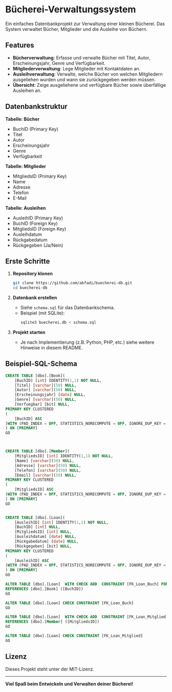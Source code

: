 # Bücherei-Verwaltungssystem

Ein einfaches Datenbankprojekt zur Verwaltung einer kleinen Bücherei. Das System verwaltet Bücher, Mitglieder und die Ausleihe von Büchern.

## Features

- **Bücherverwaltung**: Erfasse und verwalte Bücher mit Titel, Autor, Erscheinungsjahr, Genre und Verfügbarkeit.
- **Mitgliederverwaltung**: Lege Mitglieder mit Kontaktdaten an.
- **Ausleihverwaltung**: Verwalte, welche Bücher von welchen Mitgliedern ausgeliehen wurden und wann sie zurückgegeben werden müssen.
- **Übersicht**: Zeige ausgeliehene und verfügbare Bücher sowie überfällige Ausleihen an.

## Datenbankstruktur

**Tabelle: Bücher**
- BuchID (Primary Key)
- Titel
- Autor
- Erscheinungsjahr
- Genre
- Verfügbarkeit

**Tabelle: Mitglieder**
- MitgliedsID (Primary Key)
- Name
- Adresse
- Telefon
- E-Mail

**Tabelle: Ausleihen**
- AusleihID (Primary Key)
- BuchID (Foreign Key)
- MitgliedsID (Foreign Key)
- Ausleihdatum
- Rückgabedatum
- Rückgegeben (Ja/Nein)

## Erste Schritte

1. **Repository klonen**
   ```bash
   git clone https://github.com/abfadi/buecherei-db.git
   cd buecherei-db
   ```

2. **Datenbank erstellen**
   - Siehe `schema.sql` für das Datenbankschema.
   - Beispiel (mit SQLite):
     ```bash
     sqlite3 buecherei.db < schema.sql
     ```

3. **Projekt starten**
   - Je nach Implementierung (z.B. Python, PHP, etc.) siehe weitere Hinweise in diesem README.

## Beispiel-SQL-Schema

```sql
CREATE TABLE [dbo].[Book](
	[BuchID] [int] IDENTITY(1,1) NOT NULL,
	[Titel] [varchar](50) NULL,
	[Autor] [varchar](50) NULL,
	[Erscheinungsjahr] [date] NULL,
	[Genre] [varchar](50) NULL,
	[Verfuegbar] [bit] NULL,
PRIMARY KEY CLUSTERED 
(
	[BuchID] ASC
)WITH (PAD_INDEX = OFF, STATISTICS_NORECOMPUTE = OFF, IGNORE_DUP_KEY = OFF, ALLOW_ROW_LOCKS = ON, ALLOW_PAGE_LOCKS = ON, OPTIMIZE_FOR_SEQUENTIAL_KEY = OFF) ON [PRIMARY]
) ON [PRIMARY]
GO



CREATE TABLE [dbo].[Member](
	[MitgliedsID] [int] IDENTITY(1,1) NOT NULL,
	[Name] [varchar](50) NULL,
	[Adresse] [varchar](50) NULL,
	[Telefon] [varchar](50) NULL,
	[Email] [varchar](50) NULL,
PRIMARY KEY CLUSTERED 
(
	[MitgliedsID] ASC
)WITH (PAD_INDEX = OFF, STATISTICS_NORECOMPUTE = OFF, IGNORE_DUP_KEY = OFF, ALLOW_ROW_LOCKS = ON, ALLOW_PAGE_LOCKS = ON, OPTIMIZE_FOR_SEQUENTIAL_KEY = OFF) ON [PRIMARY]
) ON [PRIMARY]
GO


CREATE TABLE [dbo].[Loan](
	[AusleihID] [int] IDENTITY(1,1) NOT NULL,
	[BuchID] [int] NULL,
	[MitgliedsID] [int] NULL,
	[Ausleihdatum] [date] NULL,
	[Rückgabedatum] [date] NULL,
	[Rückgegeben] [bit] NULL,
PRIMARY KEY CLUSTERED 
(
	[AusleihID] ASC
)WITH (PAD_INDEX = OFF, STATISTICS_NORECOMPUTE = OFF, IGNORE_DUP_KEY = OFF, ALLOW_ROW_LOCKS = ON, ALLOW_PAGE_LOCKS = ON, OPTIMIZE_FOR_SEQUENTIAL_KEY = OFF) ON [PRIMARY]
) ON [PRIMARY]
GO

ALTER TABLE [dbo].[Loan]  WITH CHECK ADD  CONSTRAINT [FK_Loan_Buch] FOREIGN KEY([BuchID])
REFERENCES [dbo].[Book] ([BuchID])
GO

ALTER TABLE [dbo].[Loan] CHECK CONSTRAINT [FK_Loan_Buch]
GO

ALTER TABLE [dbo].[Loan]  WITH CHECK ADD  CONSTRAINT [FK_Loan_Mitglied] FOREIGN KEY([MitgliedsID])
REFERENCES [dbo].[Member] ([MitgliedsID])
GO

ALTER TABLE [dbo].[Loan] CHECK CONSTRAINT [FK_Loan_Mitglied]
GO
```

## Lizenz

Dieses Projekt steht unter der MIT-Lizenz.

---

**Viel Spaß beim Entwickeln und Verwalten deiner Bücherei!**